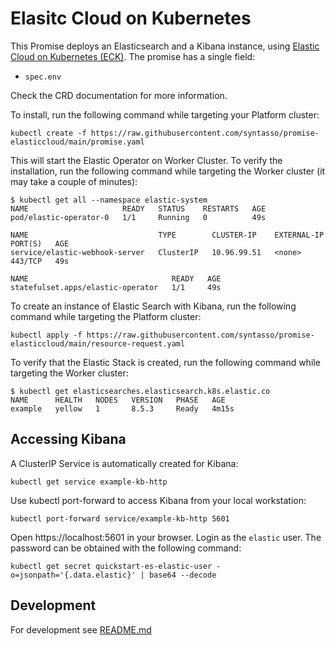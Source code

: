 # Elasitc Cloud on Kubernetes

This Promise deploys an Elasticsearch and a Kibana instance, using [Elastic Cloud on
Kubernetes
(ECK)](https://www.elastic.co/guide/en/cloud-on-k8s/current/k8s-overview.html). The
promise has a single field:
* `spec.env`

Check the CRD documentation for more information.

To install, run the following command while targeting your Platform cluster:
```
kubectl create -f https://raw.githubusercontent.com/syntasso/promise-elasticcloud/main/promise.yaml
```

This will start the Elastic Operator on Worker Cluster. To verify the installation, run the following
command while targeting the Worker cluster (it may take a couple of minutes):

```shell-session
$ kubectl get all --namespace elastic-system
NAME                     READY   STATUS    RESTARTS   AGE
pod/elastic-operator-0   1/1     Running   0          49s

NAME                             TYPE        CLUSTER-IP    EXTERNAL-IP   PORT(S)   AGE
service/elastic-webhook-server   ClusterIP   10.96.99.51   <none>        443/TCP   49s

NAME                                READY   AGE
statefulset.apps/elastic-operator   1/1     49s
```

To create an instance of Elastic Search with Kibana, run the following command while targeting the Platform cluster:
```
kubectl apply -f https://raw.githubusercontent.com/syntasso/promise-elasticcloud/main/resource-request.yaml
```

To verify that the Elastic Stack is created, run the following command while targeting the Worker cluster:
```shell-session
$ kubectl get elasticsearches.elasticsearch.k8s.elastic.co
NAME      HEALTH   NODES   VERSION   PHASE   AGE
example   yellow   1       8.5.3     Ready   4m15s
```
## Accessing Kibana

A ClusterIP Service is automatically created for Kibana:

```
kubectl get service example-kb-http
```

Use kubectl port-forward to access Kibana from your local workstation:

```
kubectl port-forward service/example-kb-http 5601
```

Open https://localhost:5601 in your browser. Login as the `elastic` user. The password can be obtained with the following command:

```
kubectl get secret quickstart-es-elastic-user -o=jsonpath='{.data.elastic}' | base64 --decode
```

## Development

For development see [README.md](./internal/README.md)
